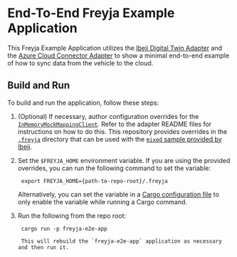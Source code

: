 # End-To-End Freyja Example Application

This Freyja Example Application utilizes the [Ibeji Digital Twin Adapter](../../freyja_adapters/digital_twin/ibeji_adapter/) and the [Azure Cloud Connector Adapter](../../freyja_adapters/cloud/azure_cloud_connector_adapter/) to show a minimal end-to-end example of how to sync data from the vehicle to the cloud.

## Build and Run

To build and run the application, follow these steps:

1. (Optional) If necessary, author configuration overrides for the [`InMemoryMockMappingClient`](https://github.com/eclipse-ibeji/freyja/tree/main/mapping_clients/in_memory_mock_mapping_client). Refer to the adapter README files for instructions on how to do this. This repository provides overrides in the [`.freyja`](../../.freyja/) directory that can be used with the [`mixed` sample provided by Ibeji](https://github.com/eclipse-ibeji/ibeji/tree/main/samples/mixed).

1. Set the `$FREYJA_HOME` environment variable. If you are using the provided overrides, you can run the following command to set the variable:

        export FREYJA_HOME={path-to-repo-root}/.freyja

    Alternatively, you can set the variable in a [Cargo configuration file](https://doc.rust-lang.org/cargo/reference/config.html) to only enable the variable while running a Cargo command.

1. Run the following from the repo root:

        cargo run -p freyja-e2e-app

        This will rebuild the `freyja-e2e-app` application as necessary and then run it.
